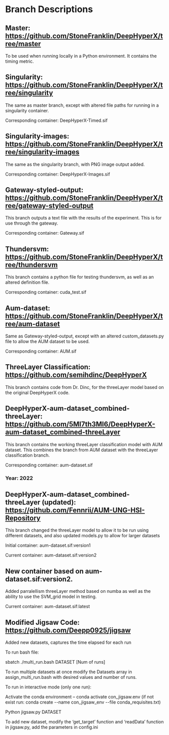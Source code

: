 # Branch Descriptions 

## Master: https://github.com/StoneFranklin/DeepHyperX/tree/master 

To be used when running locally in a Python environment. It contains the timing metric. 



## Singularity: https://github.com/StoneFranklin/DeepHyperX/tree/singularity 

The same as master branch, except with altered file paths for running in a singularity container. 

Corresponding container: DeepHyperX-Timed.sif 



## Singularity-images: https://github.com/StoneFranklin/DeepHyperX/tree/singularity-images 

The same as the singularity branch, with PNG image output added. 

Corresponding container: DeepHyperX-Images.sif 

 

## Gateway-styled-output: https://github.com/StoneFranklin/DeepHyperX/tree/gateway-styled-output 

This branch outputs a text file with the results of the experiment. This is for use through the gateway. 

Corresponding container: Gateway.sif 

 

## Thundersvm: https://github.com/StoneFranklin/DeepHyperX/tree/thundersvm 

This branch contains a python file for testing thundersvm, as well as an altered definition file.

Corresponding container: cuda_test.sif 

 

## Aum-dataset: https://github.com/StoneFranklin/DeepHyperX/tree/aum-dataset 

Same as Gateway-styled-output, except with an altered custom_datasets.py file to allow the AUM dataset to be used. 

Corresponding container: AUM.sif 

 

## ThreeLayer Classification: https://github.com/semihdinc/DeepHyperX  

This branch contains code from Dr. Dinc, for the threeLayer model based on the original DeepHyperX code.

 

## DeepHyperX-aum-dataset_combined-threeLayer: https://github.com/5MI7th3MI6/DeepHyperX-aum-dataset_combined-threeLayer 

This branch contains the working threeLayer classification model with AUM dataset. This combines the branch from AUM dataset with the threeLayer classification branch.

Corresponding container: aum-dataset.sif 

 

### Year: 2022 

## DeepHyperX-aum-dataset_combined-threeLayer (updated): https://github.com/Fennrii/AUM-UNG-HSI-Repository  

This branch changed the threeLayer model to allow it to be run using different datasets, and also updated models.py to allow for larger datasets 

Initial container: aum-dataset.sif:version1 

Current container: aum-dataset.sif:version2

 

## New container based on aum-dataset.sif:version2. 

Added parralellism threeLayer method based on numba as well as the ability to use the SVM_grid model in testing. 

Current container: aum-dataset.sif:latest 

 

## Modified Jigsaw Code: https://github.com/Deepp0925/jigsaw 

Added new datasets, captures the time elapsed for each run 

To run bash file: 

sbatch ./multi_run.bash DATASET [Num of runs]

To run multiple datasets at once modify the Datasets array in assign_multi_run.bash with desired values and number of runs. 

To run in interactive mode (only one run): 

Activate the conda environment – conda activate con_jigsaw.env (if not exist run: conda create --name con_jigsaw_env --file conda_requisites.txt) 

Python jigsaw.py DATASET 

To add new dataset, modify the ‘get_target’ function and ‘readData’ function in jigsaw.py, add the parameters in config.ini
